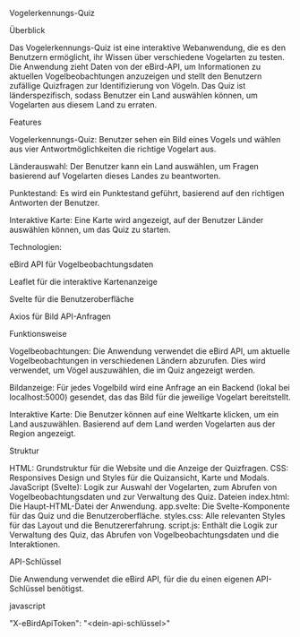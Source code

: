 Vogelerkennungs-Quiz  

Überblick

Das Vogelerkennungs-Quiz ist eine interaktive Webanwendung, die es den Benutzern ermöglicht, ihr Wissen über verschiedene Vogelarten zu testen. Die Anwendung zieht Daten von der eBird-API, um Informationen zu aktuellen Vogelbeobachtungen anzuzeigen und stellt den Benutzern zufällige Quizfragen zur Identifizierung von Vögeln. Das Quiz ist länderspezifisch, sodass Benutzer ein Land auswählen können, um Vogelarten aus diesem Land zu erraten.

Features

Vogelerkennungs-Quiz:
Benutzer sehen ein Bild eines Vogels und wählen aus vier Antwortmöglichkeiten die richtige Vogelart aus.

Länderauswahl:
Der Benutzer kann ein Land auswählen, um Fragen basierend auf Vogelarten dieses Landes zu beantworten.

Punktestand:
Es wird ein Punktestand geführt, basierend auf den richtigen Antworten der Benutzer.

Interaktive Karte: Eine Karte wird angezeigt, auf der Benutzer Länder auswählen können, um das Quiz zu starten.

Technologien:

eBird API für Vogelbeobachtungsdaten

Leaflet für die interaktive Kartenanzeige

Svelte für die Benutzeroberfläche

Axios für Bild API-Anfragen


Funktionsweise

Vogelbeobachtungen:
Die Anwendung verwendet die eBird API, um aktuelle Vogelbeobachtungen in verschiedenen Ländern abzurufen. Dies wird verwendet, um Vögel auszuwählen, die im Quiz angezeigt werden.

Bildanzeige: 
Für jedes Vogelbild wird eine Anfrage an ein Backend (lokal bei localhost:5000) gesendet, das das Bild für die jeweilige Vogelart bereitstellt.

Interaktive Karte:
Die Benutzer können auf eine Weltkarte klicken, um ein Land auszuwählen. Basierend auf dem Land werden Vogelarten aus der Region angezeigt.

Struktur

HTML:
Grundstruktur für die Website und die Anzeige der Quizfragen.
CSS:
Responsives Design und Styles für die Quizansicht, Karte und Modals.
JavaScript (Svelte): 
Logik zur Auswahl der Vogelarten, zum Abrufen von Vogelbeobachtungsdaten und zur Verwaltung des Quiz.
Dateien
index.html:
Die Haupt-HTML-Datei der Anwendung.
app.svelte:
Die Svelte-Komponente für das Quiz und die Benutzeroberfläche.
styles.css:
Alle relevanten Styles für das Layout und die Benutzererfahrung.
script.js:
Enthält die Logik zur Verwaltung des Quiz, das Abrufen von Vogelbeobachtungsdaten und die Interaktionen.


API-Schlüssel

Die Anwendung verwendet die eBird API, für die du einen eigenen API-Schlüssel benötigst. 

javascript


"X-eBirdApiToken": "<dein-api-schlüssel>"
